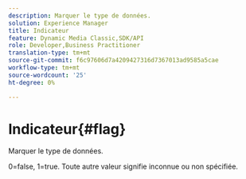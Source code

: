 ```yaml
---
description: Marquer le type de données.
solution: Experience Manager
title: Indicateur
feature: Dynamic Media Classic,SDK/API
role: Developer,Business Practitioner
translation-type: tm+mt
source-git-commit: f6c97606d7a4209427316d7367013ad9585a5cae
workflow-type: tm+mt
source-wordcount: '25'
ht-degree: 0%

---
```



# Indicateur{#flag}

Marquer le type de données.

0=false, 1=true. Toute autre valeur signifie inconnue ou non spécifiée.
